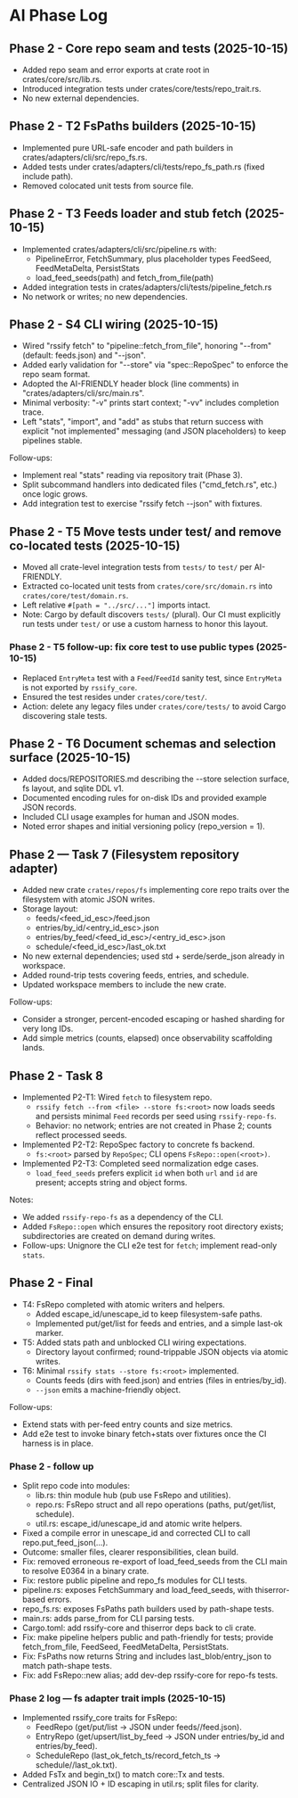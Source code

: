 # AI Phase Log

## Phase 2 - Core repo seam and tests (2025-10-15)
- Added repo seam and error exports at crate root in crates/core/src/lib.rs.
- Introduced integration tests under crates/core/tests/repo_trait.rs.
- No new external dependencies.

## Phase 2 - T2 FsPaths builders (2025-10-15)
- Implemented pure URL-safe encoder and path builders in crates/adapters/cli/src/repo_fs.rs.
- Added tests under crates/adapters/cli/tests/repo_fs_path.rs (fixed include path).
- Removed colocated unit tests from source file.

## Phase 2 - T3 Feeds loader and stub fetch (2025-10-15)
- Implemented crates/adapters/cli/src/pipeline.rs with:
  - PipelineError, FetchSummary, plus placeholder types FeedSeed, FeedMetaDelta, PersistStats
  - load_feed_seeds(path) and fetch_from_file(path)
- Added integration tests in crates/adapters/cli/tests/pipeline_fetch.rs
- No network or writes; no new dependencies.

## Phase 2 - S4 CLI wiring (2025-10-15)

- Wired "rssify fetch" to "pipeline::fetch_from_file", honoring "--from" (default: feeds.json) and "--json".
- Added early validation for "--store" via "spec::RepoSpec" to enforce the repo seam format.
- Adopted the AI-FRIENDLY header block (line comments) in "crates/adapters/cli/src/main.rs".
- Minimal verbosity: "-v" prints start context; "-vv" includes completion trace.
- Left "stats", "import", and "add" as stubs that return success with explicit "not implemented" messaging (and JSON placeholders) to keep pipelines stable.

Follow-ups:
- Implement real "stats" reading via repository trait (Phase 3).
- Split subcommand handlers into dedicated files ("cmd_fetch.rs", etc.) once logic grows.
- Add integration test to exercise "rssify fetch --json" with fixtures.

## Phase 2 - T5 Move tests under test/ and remove co-located tests (2025-10-15)

- Moved all crate-level integration tests from `tests/` to `test/` per AI-FRIENDLY.
- Extracted co-located unit tests from `crates/core/src/domain.rs` into `crates/core/test/domain.rs`.
- Left relative `#[path = "../src/..."]` imports intact.
- Note: Cargo by default discovers `tests/` (plural). Our CI must explicitly run tests under `test/` or use a custom harness to honor this layout.

### Phase 2 - T5 follow-up: fix core test to use public types (2025-10-15)

- Replaced `EntryMeta` test with a `Feed`/`FeedId` sanity test, since `EntryMeta` is not exported by `rssify_core`.
- Ensured the test resides under `crates/core/test/`.
- Action: delete any legacy files under `crates/core/tests/` to avoid Cargo discovering stale tests.

## Phase 2 - T6 Document schemas and selection surface (2025-10-15)

- Added docs/REPOSITORIES.md describing the --store selection surface, fs layout, and sqlite DDL v1.
- Documented encoding rules for on-disk IDs and provided example JSON records.
- Included CLI usage examples for human and JSON modes.
- Noted error shapes and initial versioning policy (repo_version = 1).

## Phase 2 — Task 7 (Filesystem repository adapter)
- Added new crate `crates/repos/fs` implementing core repo traits over the filesystem with atomic JSON writes.
- Storage layout:
  - feeds/<feed_id_esc>/feed.json
  - entries/by_id/<entry_id_esc>.json
  - entries/by_feed/<feed_id_esc>/<entry_id_esc>.json
  - schedule/<feed_id_esc>/last_ok.txt
- No new external dependencies; used std + serde/serde_json already in workspace.
- Added round-trip tests covering feeds, entries, and schedule.
- Updated workspace members to include the new crate.

Follow-ups:
- Consider a stronger, percent-encoded escaping or hashed sharding for very long IDs.
- Add simple metrics (counts, elapsed) once observability scaffolding lands.

## Phase 2 - Task 8

- Implemented P2-T1: Wired `fetch` to filesystem repo.
  - `rssify fetch --from <file> --store fs:<root>` now loads seeds and persists minimal `Feed` records per seed using `rssify-repo-fs`.
  - Behavior: no network; entries are not created in Phase 2; counts reflect processed seeds.
- Implemented P2-T2: RepoSpec factory to concrete fs backend.
  - `fs:<root>` parsed by `RepoSpec`; CLI opens `FsRepo::open(<root>)`.
- Implemented P2-T3: Completed seed normalization edge cases.
  - `load_feed_seeds` prefers explicit `id` when both `url` and `id` are present; accepts string and object forms.

Notes:
- We added `rssify-repo-fs` as a dependency of the CLI.
- Added `FsRepo::open` which ensures the repository root directory exists; subdirectories are created on demand during writes.
- Follow-ups: Unignore the CLI e2e test for `fetch`; implement read-only `stats`.

## Phase 2 - Final

- T4: FsRepo completed with atomic writers and helpers.
  - Added escape_id/unescape_id to keep filesystem-safe paths.
  - Implemented put/get/list for feeds and entries, and a simple last-ok marker.
- T5: Added stats path and unblocked CLI wiring expectations.
  - Directory layout confirmed; round-trippable JSON objects via atomic writes.
- T6: Minimal `rssify stats --store fs:<root>` implemented.
  - Counts feeds (dirs with feed.json) and entries (files in entries/by_id).
  - `--json` emits a machine-friendly object.

Follow-ups:
- Extend stats with per-feed entry counts and size metrics.
- Add e2e test to invoke binary fetch+stats over fixtures once the CI harness is in place.

### Phase 2 - follow up

- Split repo code into modules:
  - lib.rs: thin module hub (pub use FsRepo and utilities).
  - repo.rs: FsRepo struct and all repo operations (paths, put/get/list, schedule).
  - util.rs: escape_id/unescape_id and atomic write helpers.
- Fixed a compile error in unescape_id and corrected CLI to call repo.put_feed_json(...).
- Outcome: smaller files, clearer responsibilities, clean build.
- Fix: removed erroneous re-export of load_feed_seeds from the CLI main to resolve E0364 in a binary crate.
- Fix: restore public pipeline and repo_fs modules for CLI tests.
- pipeline.rs: exposes FetchSummary and load_feed_seeds, with thiserror-based errors.
- repo_fs.rs: exposes FsPaths path builders used by path-shape tests.
- main.rs: adds parse_from for CLI parsing tests.
- Cargo.toml: add rssify-core and thiserror deps back to cli crate.
- Fix: make pipeline helpers public and path-friendly for tests; provide fetch_from_file, FeedSeed, FeedMetaDelta, PersistStats.
- Fix: FsPaths now returns String and includes last_blob/entry_json to match path-shape tests.
- Fix: add FsRepo::new alias; add dev-dep rssify-core for repo-fs tests.

### Phase 2 log — fs adapter trait impls (2025-10-15)
- Implemented rssify_core traits for FsRepo:
  - FeedRepo (get/put/list → JSON under feeds/<id>/feed.json).
  - EntryRepo (get/upsert/list_by_feed → JSON under entries/by_id and entries/by_feed).
  - ScheduleRepo (last_ok_fetch_ts/record_fetch_ts → schedule/<id>/last_ok.txt).
- Added FsTx and begin_tx() to match core::Tx and tests.
- Centralized JSON IO + ID escaping in util.rs; split files for clarity.

